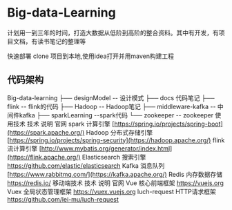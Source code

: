 # Big-data-Learning  
计划用一到三年的时间，打造大数据从低阶到高阶的整合资料。其中有开发，有项目文档，有读书笔记的整理等

快速部署
clone 项目到本地,使用idea打开并用maven构建工程

## 代码架构
Big-data-learning
├── designModel -- 设计模式
├── docs 代码笔记
├── flink -- flink的代码
├── Hadoop -- Hadoop笔记
├── middleware-kafka -- 中间件kafka
├── sparkLearning --spark代码
└── zookeeper -- zookeeper
使用技术
技术	说明	官网
spark	计算引擎	[https://spring.io/projects/spring-boot](https://spark.apache.org/)
Hadoop	分布式存储引擎	[https://spring.io/projects/spring-security](https://hadoop.apache.org/)
flink	流计算引擎	[http://www.mybatis.org/generator/index.html](https://flink.apache.org/)
Elasticsearch	搜索引擎	https://github.com/elastic/elasticsearch
Kafka	消息队列	[https://www.rabbitmq.com/](https://kafka.apache.org/)
Redis	内存数据存储	https://redis.io/
移动端技术
技术	说明	官网
Vue	核心前端框架	https://vuejs.org
Vuex	全局状态管理框架	https://vuex.vuejs.org
luch-request	HTTP请求框架	https://github.com/lei-mu/luch-request
